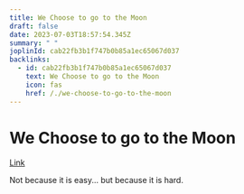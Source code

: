 ```yaml
---
title: We Choose to go to the Moon
draft: false
date: 2023-07-03T18:57:54.345Z
summary: " "
joplinId: cab22fb3b1f747b0b85a1ec65067d037
backlinks:
  - id: cab22fb3b1f747b0b85a1ec65067d037
    text: We Choose to go to the Moon
    icon: fas
    href: /./we-choose-to-go-to-the-moon
---
```


# We Choose to go to the Moon

[Link](https://www.youtube.com/watch?app=desktop&v=g25G1M4EXrQ)

Not because it is easy... but because it is hard.
